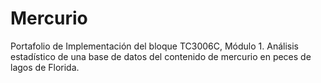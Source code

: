 # Mercurio
Portafolio de Implementación del bloque TC3006C, Módulo 1.  Análisis estadístico de una base de datos del contenido de mercurio en peces de lagos de Florida.
